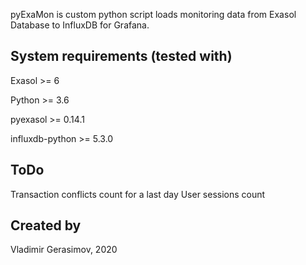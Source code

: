 pyExaMon is custom python script loads monitoring data from Exasol Database to InfluxDB for Grafana.


## System requirements (tested with)
Exasol >= 6

Python >= 3.6

pyexasol >= 0.14.1

influxdb-python >= 5.3.0


## ToDo
Transaction conflicts count for a last day
User sessions count

## Created by
Vladimir Gerasimov, 2020
